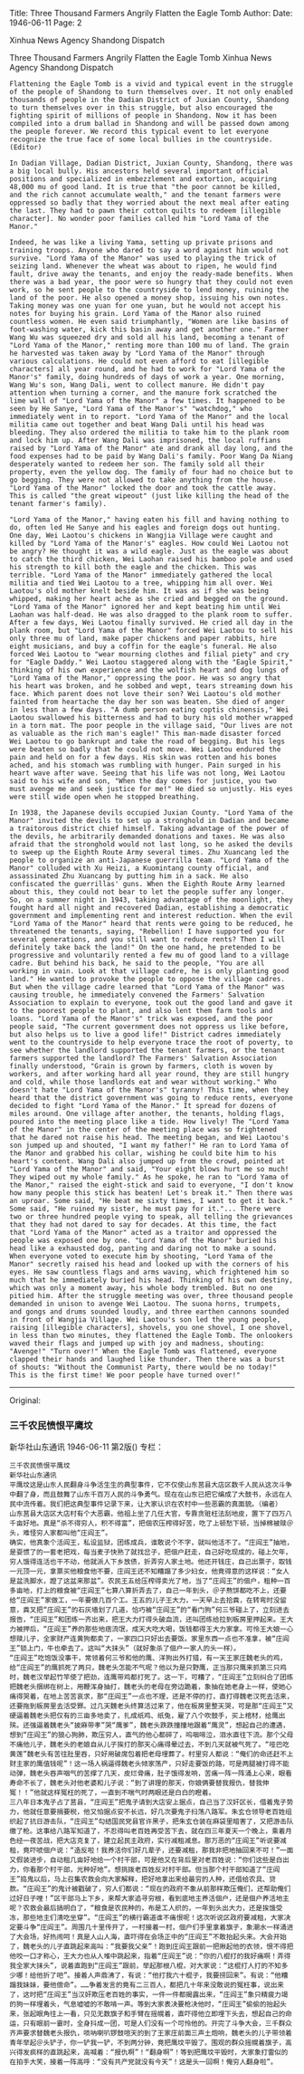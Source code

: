 Title: Three Thousand Farmers Angrily Flatten the Eagle Tomb
Author: 
Date: 1946-06-11
Page: 2

Xinhua News Agency Shandong Dispatch

Three Thousand Farmers Angrily Flatten the Eagle Tomb
Xinhua News Agency Shandong Dispatch

	Flattening the Eagle Tomb is a vivid and typical event in the struggle of the people of Shandong to turn themselves over. It not only enabled thousands of people in the Dadian District of Juxian County, Shandong to turn themselves over in this struggle, but also encouraged the fighting spirit of millions of people in Shandong. Now it has been compiled into a drum ballad in Shandong and will be passed down among the people forever. We record this typical event to let everyone recognize the true face of some local bullies in the countryside. (Editor)

	In Dadian Village, Dadian District, Juxian County, Shandong, there was a big local bully. His ancestors held several important official positions and specialized in embezzlement and extortion, acquiring 48,000 mu of good land. It is true that "the poor cannot be killed, and the rich cannot accumulate wealth," and the tenant farmers were oppressed so badly that they worried about the next meal after eating the last. They had to pawn their cotton quilts to redeem [illegible character]. No wonder poor families called him "Lord Yama of the Manor."

	Indeed, he was like a living Yama, setting up private prisons and training troops. Anyone who dared to say a word against him would not survive. "Lord Yama of the Manor" was used to playing the trick of seizing land. Whenever the wheat was about to ripen, he would find fault, drive away the tenants, and enjoy the ready-made benefits. When there was a bad year, the poor were so hungry that they could not even work, so he sent people to the countryside to lend money, ruining the land of the poor. He also opened a money shop, issuing his own notes. Taking money was one yuan for one yuan, but he would not accept his notes for buying his grain. Lord Yama of the Manor also ruined countless women. He even said triumphantly, "Women are like basins of foot-washing water, kick this basin away and get another one." Farmer Wang Wu was squeezed dry and sold all his land, becoming a tenant of "Lord Yama of the Manor," renting more than 100 mu of land. The grain he harvested was taken away by "Lord Yama of the Manor" through various calculations. He could not even afford to eat [illegible characters] all year round, and he had to work for "Lord Yama of the Manor's" family, doing hundreds of days of work a year. One morning, Wang Wu's son, Wang Dali, went to collect manure. He didn't pay attention when turning a corner, and the manure fork scratched the lime wall of "Lord Yama of the Manor" a few times. It happened to be seen by He Sanye, "Lord Yama of the Manor's" "watchdog," who immediately went in to report. "Lord Yama of the Manor" and the local militia came out together and beat Wang Dali until his head was bleeding. They also ordered the militia to take him to the plank room and lock him up. After Wang Dali was imprisoned, the local ruffians raised by "Lord Yama of the Manor" ate and drank all day long, and the food expenses had to be paid by Wang Dali's family. Poor Wang Da Niang desperately wanted to redeem her son. The family sold all their property, even the yellow dog. The family of four had no choice but to go begging. They were not allowed to take anything from the house. "Lord Yama of the Manor" locked the door and took the cattle away. This is called "the great wipeout" (just like killing the head of the tenant farmer's family).

	"Lord Yama of the Manor," having eaten his fill and having nothing to do, often led He Sanye and his eagles and foreign dogs out hunting. One day, Wei Laotou's chickens in Wangjia Village were caught and killed by "Lord Yama of the Manor's" eagles. How could Wei Laotou not be angry? He thought it was a wild eagle. Just as the eagle was about to catch the third chicken, Wei Laohan raised his bamboo pole and used his strength to kill both the eagle and the chicken. This was terrible. "Lord Yama of the Manor" immediately gathered the local militia and tied Wei Laotou to a tree, whipping him all over. Wei Laotou's old mother knelt beside him. It was as if she was being whipped, making her heart ache as she cried and begged on the ground. "Lord Yama of the Manor" ignored her and kept beating him until Wei Laohan was half-dead. He was also dragged to the plank room to suffer. After a few days, Wei Laotou finally survived. He cried all day in the plank room, but "Lord Yama of the Manor" forced Wei Laotou to sell his only three mu of land, make paper chickens and paper rabbits, hire eight musicians, and buy a coffin for the eagle's funeral. He also forced Wei Laotou to "wear mourning clothes and filial piety" and cry for "Eagle Daddy." Wei Laotou staggered along with the "Eagle Spirit," thinking of his own experience and the wolfish heart and dog lungs of "Lord Yama of the Manor," oppressing the poor. He was so angry that his heart was broken, and he sobbed and wept, tears streaming down his face. Which parent does not love their son? Wei Laotou's old mother fainted from heartache the day her son was beaten. She died of anger in less than a few days. "A dumb person eating coptis chinensis," Wei Laotou swallowed his bitterness and had to bury his old mother wrapped in a torn mat. The poor people in the village said, "Our lives are not as valuable as the rich man's eagle!" This man-made disaster forced Wei Laotou to go bankrupt and take the road of begging. But his legs were beaten so badly that he could not move. Wei Laotou endured the pain and held on for a few days. His skin was rotten and his bones ached, and his stomach was rumbling with hunger. Pain surged in his heart wave after wave. Seeing that his life was not long, Wei Laotou said to his wife and son, "When the day comes for justice, you two must avenge me and seek justice for me!" He died so unjustly. His eyes were still wide open when he stopped breathing.

	In 1938, the Japanese devils occupied Juxian County. "Lord Yama of the Manor" invited the devils to set up a stronghold in Dadian and became a traitorous district chief himself. Taking advantage of the power of the devils, he arbitrarily demanded donations and taxes. He was also afraid that the stronghold would not last long, so he asked the devils to sweep up the Eighth Route Army several times. Zhu Xuancang led the people to organize an anti-Japanese guerrilla team. "Lord Yama of the Manor" colluded with Xu Heizi, a Kuomintang county official, and assassinated Zhu Xuancang by putting him in a sack. He also confiscated the guerrillas' guns. When the Eighth Route Army learned about this, they could not bear to let the people suffer any longer. So, on a summer night in 1943, taking advantage of the moonlight, they fought hard all night and recovered Dadian, establishing a democratic government and implementing rent and interest reduction. When the evil "Lord Yama of the Manor" heard that rents were going to be reduced, he threatened the tenants, saying, "Rebellion! I have supported you for several generations, and you still want to reduce rents? Then I will definitely take back the land!" On the one hand, he pretended to be progressive and voluntarily rented a few mu of good land to a village cadre. But behind his back, he said to the people, "You are all working in vain. Look at that village cadre, he is only planting good land." He wanted to provoke the people to oppose the village cadres. But when the village cadre learned that "Lord Yama of the Manor" was causing trouble, he immediately convened the Farmers' Salvation Association to explain to everyone, took out the good land and gave it to the poorest people to plant, and also lent them farm tools and loans. "Lord Yama of the Manor's" trick was exposed, and the poor people said, "The current government does not oppress us like before, but also helps us to live a good life!" District cadres immediately went to the countryside to help everyone trace the root of poverty, to see whether the landlord supported the tenant farmers, or the tenant farmers supported the landlord? The Farmers' Salvation Association finally understood, "Grain is grown by farmers, cloth is woven by workers, and after working hard all year round, they are still hungry and cold, while those landlords eat and wear without working." Who doesn't hate "Lord Yama of the Manor's" tyranny! This time, when they heard that the district government was going to reduce rents, everyone decided to fight "Lord Yama of the Manor." It spread for dozens of miles around. One village after another, the tenants, holding flags, poured into the meeting place like a tide. How lively! The "Lord Yama of the Manor" in the center of the meeting place was so frightened that he dared not raise his head. The meeting began, and Wei Laotou's son jumped up and shouted, "I want my father!" He ran to Lord Yama of the Manor and grabbed his collar, wishing he could bite him to his heart's content. Wang Dali also jumped up from the crowd, pointed at "Lord Yama of the Manor" and said, "Your eight blows hurt me so much! They wiped out my whole family." As he spoke, he ran to "Lord Yama of the Manor," raised the eight-stick and said to everyone, "I don't know how many people this stick has beaten! Let's break it." Then there was an uproar. Some said, "He beat me sixty times, I want to get it back." Some said, "He ruined my sister, he must pay for it."... There were two or three hundred people vying to speak, all telling the grievances that they had not dared to say for decades. At this time, the fact that "Lord Yama of the Manor" acted as a traitor and oppressed the people was exposed one by one. "Lord Yama of the Manor" buried his head like a exhausted dog, panting and daring not to make a sound. When everyone voted to execute him by shooting, "Lord Yama of the Manor" secretly raised his head and looked up with the corners of his eyes. He saw countless flags and arms waving, which frightened him so much that he immediately buried his head. Thinking of his own destiny, which was only a moment away, his whole body trembled. But no one pitied him. After the struggle meeting was over, three thousand people demanded in unison to avenge Wei Laotou. The suona horns, trumpets, and gongs and drums sounded loudly, and three earthen cannons sounded in front of Wangjia Village. Wei Laotou's son led the young people, raising [illegible characters], shovels, you one shovel, I one shovel, in less than two minutes, they flattened the Eagle Tomb. The onlookers waved their flags and jumped up with joy and madness, shouting: "Avenge!" "Turn over!" When the Eagle Tomb was flattened, everyone clapped their hands and laughed like thunder. Then there was a burst of shouts: "Without the Communist Party, there would be no today!" This is the first time! We poor people have turned over!"



<hr /> 

Original: 


### 三千农民愤恨平鹰坟
新华社山东通讯
1946-06-11
第2版()
专栏：

    三千农民愤恨平鹰坟
    新华社山东通讯
    平鹰坟这是山东人民翻身斗争活生生的典型事件，它不仅使山东莒县大店区数千人民从这次斗争中翻了身，而且鼓舞了山东千百万人民的斗争勇气。现在在山东已把它编成了大鼓书，永远在人民中流传着。我们把这典型事件记录下来，让大家认识在农村中一些恶霸的真面貌。（编者）
    山东莒县大店区大店村有个大恶霸，他祖上坐了几任大官，专靠贪赃枉法刮地皮，置下了四万八千亩好地。真是“杀不得穷人，积不得富”，把佃农压榨得好苦，吃了上顿愁下顿，当掉棉被赎＠头，难怪穷人家都叫他“庄阎王”。
    确实，他真象个活阎王，私设监狱，团练成兵，谁敢说个不字，就叫他活不了。“庄阎王”抽地，是耍惯了的一套老把戏，每当麦子快熟了就找岔子，把佃户赶走，自己好吃现成的，碰上欠年，穷人饿得连活也干不动，他就派人下乡放债，折弄穷人家土地。他还开钱庄，自己出票子，取钱一元顶一元，拿票买他粮食他不要，庄阎王还不知糟蹋了多少妇女，他竟得意的这样说：“女人是盆洗脚水，蹬了这盆来那盆”。农民王五给压榨得卖光了地，当了“庄阎王”的佃户，租种一百多亩地，打上的粮食被“庄阎王”七算八算折弄去了，自己一年到头，＠子熬饼都吃不上，还要给“庄阎王”家做工，一年要做几百个工。王五的儿子王大力，一天早上去拾粪，在转弯时没留意，粪叉把“庄阎王”的石灰墙划了几道，恰巧被“庄阎王”的“看门狗”何三爷碰上了，立刻进去报告，“庄阎王”和团练一齐出来，把王大力打得头破血流，还叫团练给拉到板房里押起来。王大力被押后，“庄阎王”养的那些地痞流氓，成天大吃大喝，饭钱都得王大力家拿。可怜王大娘一心想赎儿子，全家财产连黄狗都卖了，一家四口只好出去要饭。家里东西一点也不准拿，被“庄阎王”锁上门，牛也牵去了。这叫“大抹头”（就好象杀了佃户一家人的头一样）。
    “庄阎王”吃饱饭没事干，常领着何三爷和他的鹰、洋狗出外打猎，有一天王家庄魏老头的鸡，给“庄阎王”的鹰抓死了两只，魏老头怎能不气呢？他以为是只野鹰，正当那只鹰来抓第三只鸡时，魏老汉举起竹竿使了把劲，连鹰带鸡都打死了。这一下，可糟了，“庄阎王”立刻纠合了团练把魏老头捆绑在树上，用鞭浑身抽打，魏老头的老母在旁边跪着，象抽在她老身上一样，使她心痛得哭着，在地上苦苦哀求，那“庄阎王”一点也不理，还是不停的打，直打得魏老汉死去活来，还要拖到板房里去活受罪。过几天魏老头终算活过来了，他在板房里整天哭，可是那“庄阎王”又硬逼着魏老头把仅有的三亩多地卖了，扎成纸鸡、纸兔，雇了八个吹鼓手，买上棺材，给鹰出殡。还强逼着魏老头“披麻带孝”哭“鹰爹”，魏老头跌跌撞撞地跟着“鹰灵”，想起自己的遭遇，想到“庄阎王”的狼心狗肺，欺压穷人，直气的他心都碎了，呜咽啼泣，泪水直往下流。那个父母不痛他儿子，魏老头的老娘自从儿子挨打的那天心痛得晕过去，不到几天就被气死了。“哑巴吃黄莲”魏老头有苦往肚里吞，只好用破席包着把老母埋葬了。村里穷人都说：“俺们的命还赶不上财主家的鹰值钱呢”！这一场人祸逼得魏老头倾家荡产，只好走要饭的路，可是两腿被打得不能动弹，魏老头吞声咽气的苦撑了几天，皮烂骨痛，肚子饿得发响，苦痛一阵一阵涌上心来，眼看寿命不长了，魏老头对他老婆和儿子说：“到了讲理的那天，你娘俩要替我报仇，替我伸冤！！”他就这样冤枉的死了，一直到不喘气时两眼还是白白的瞪着。
    三八年日本鬼子占了莒县，“庄阎王”把鬼子请到大店安上据点，自己当了汉奸区长，借着鬼子势力，他就任意要捐要税，他又怕据点安不长远，好几次要鬼子扫荡八路军。朱玄仓领导老百姓组织起了抗日游击队，“庄阎王”勾结国民党县官许黑子，把朱玄仓装在麻袋里暗害了，又把游击队缴了枪。这事给八路军知道了，不忍得叫老百姓再受苦下去，就在四三年夏天一个晚上，乘着月色经一夜苦战，把大店克复了，建立起民主政府，实行减租减息。那万恶的“庄阎王”听说要减租，竟吓唬佃户说：“造反啦！我养活你们好几辈子，还要减租，那我非把地抽回来不可！”一面又假装进步，自动租几亩好地给一个村干部，可是他又在背后里对老百姓说：“你们这些是白出力，你看那个村干部，光种好地”。想挑拨老百姓反对村干部。但当那个村干部知道了“庄阎王”捣鬼以后，马上召集农救会向大家解释，把好地拿出来给最穷的人种，还借给农具、贷款。“庄阎王”的鬼计被戳破了，穷人们都说：“现在的政府不象从前那样欺压俺们，还帮助俺们过好日子哩！”区干部马上下乡，来帮大家追寻穷根，看到底地主养活佃户，还是佃户养活地主呢？农救会最后搞明白了，“粮食是农民种的，布是工人织的，一年到头出大力，还是挨饿受冻，那些地主们清吃坐穿”。“庄阎王”的横行霸道谁不痛恨呢！这次听说区政府要减租，大家决定要斗争“庄阎王”。周围几十里传开了，一村接着一村，佃户们手里拿着旗子，象潮水一样涌进了大会场，好热闹呵！真是人山人海，直吓得在会场正中的“庄阎王”不敢抬起头来。大会开始了，魏老头的儿子直跳起来高叫：“我要我父亲”！跑到庄阎王跟前一把揪起他的衣领，恨不得把他咬一口才称心，王大力也从人堆中跳起来，指着“庄阎王”说：“你的八棍打的我好痛啊！弄得我全家大抹头”，说着直跑到“庄阎王”跟前，举起那根八棍，对大家说：“这棍打人打的不知多少哪！给他折了吧”。接着人声鼎沸了，有说：“他打我六十棍子，我要捞回来”。有说：“他糟蹋我妹妹，要他偿命”。……争着发言的竟有二三百人，都把几十年来没敢说的冤枉事，说出来了，这时把“庄阎王”当汉奸欺压老百姓的事实，一件一件都揭露出来，“庄阎王”象只精疲力竭的狗一样埋着头，气息嘘嘘的不敢啃一声。等到大家表决要枪决他时，“庄阎王”偷偷的抬起头来，张起眼角往上一看，只见无数旗子和手臂在摇幌着，直吓得他立即埋下头去，想起自己的命运，只有眼前一霎时，全身抖成一团，可是人们没有一个可怜他的。开完了斗争大会，三千群众齐声要求替魏老头报仇，唢呐喇叭锣鼓喧天的到了王家庄前面三声土炮响，魏老头的儿子带领着青年举起＠头铲子，你一铲我一铲，不到两分钟，竟把鹰坟平毁了。围观的群众摇幌着旗子，高兴得发疯样的直跳起来，高喊着：“报仇啊”！“翻身啊”！等到把鹰坟平毁时，大家象打雷似的在拍手大笑，接着一阵高呼：“没有共产党就没有今天”！这是头一回啊！俺穷人翻身啦”。
